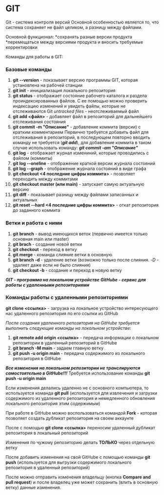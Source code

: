 # GIT

Git - система контроля версий
Основной особенностью является то, что система сохраняет не файл целиком, а разницу между файлами.

Основной функционал:
*сохранять разные версии продукта
*перемещаться между версиями продукта и вносить требуемые корректировки

Команды для работы в GIT:
### Базовые команды
1. **git --version** - показывает версию программы GIT, которая установлена на рабочей станции
2. **git init** - инициализация локального репозитория
3. **git status** - отображает состояние рабочего каталога и раздела проиндексированных файлов. С ее помощью можно проверить индексацию изменений и увидеть файлы, которые не отслеживаются Git
*untracked files* - неотслеживаемый файл
4. **git add <файл>** - добавляет файл в репозиторий для дальнейшего отслеживания состояния
5. **git commit -m "Описание"** - добавление коммита (версии) с кратким комментарием
Первично требуется добавить файл для отслеживания в репозиторий, в последующем повторно вводить команду не требуется (***git add***), для добавление коммита в таком случае использовать команду: ***git commit -am "Описание"***
6. **git log** - отображает журнал измениний, которые проводились с файлом (коммиты)
7. **git log --oneline** - отображение краткой версии журнала состояний
8. **git log --graph** - отображение журнала состояний в виде графа
9. **git checkout <4 последние цифры коммита>** - позволяет переходить между коммитами
10. **git checkout master (или main)** - запускает самую актуальную версию
11. **git diff** - показывает разницу между файлами записанных и актуальных
12. **git reset --hard <4 последние цифры коммита>** - откат репозитория до заданного коммита

### Ветки и работа с ними

1. **git branch** - вывод имеющихся веток (первично имеется только основная main или master)
2. **git brach <Name>** - создание новой ветки
3. **git checkout <Name>** - переход в ветку
4. **git merge <Name>** - команда слияние ветки <Name> в основную
5. **git branch -d <Name>** - удаление ветки (возможно только после слияния. *-D* - удаляет даже если не было слияния)
6. **git checkout -b <Name>** - создание и переход в новую ветку

***GIT - программа на локальном устройстве***
***GitHube - сервис для работы с удаленными репозиториями***

### Команды работы с удаленными репозиториями

**git clone <ссылка>** - загрузка на локальное устройство интересующего нас удаленного репозитория по его ссылки из GitHub

*После создания удаленного репозитория на GitHube требуется выполнить следующие команды на локальном устройстве:*
1. **git remote add origin <ссылка>** - передача информации о локальном репозитории в удаленный репозиторий в GitHube
2. **git branch -M main** - задаем главную ветку
3. **git push -u origin main** - передача содержимого из локального репозитория в GitHube

***Все изменения на локальном репозитории не транслируются самостоятельно в GitHube!!!***
Требуется использование команды **git push -u origin main**

Если изменения делались удаленно не с основного компьютера, то используется команда **git pull** (используется для извлечения и загрузки содержимого из удаленного репозитория и немедленного обновления локального репозитория этим содержимым)

При работе в GitHube можно воспользоваться командой **Fork** - которая позволяет создать дубликат репозитория на своем аккаунте

После с помощью **git clone <ссылка>** переносим удаленный дубликат репозитория в локальный репозиторий

Изменения по чужому репозиторию делать **ТОЛЬКО** через отдельную ветку

После добавить изменения на свой GitHube с помощью команды **git push** (используется для выгрузки содержимого локального репозитория в удаленный репозиторий)

После можно отправить изменения владельцу (кнопка **Compare and pull request**) и после владелец уже может сохранить (влить в основную ветку) данные изменения.